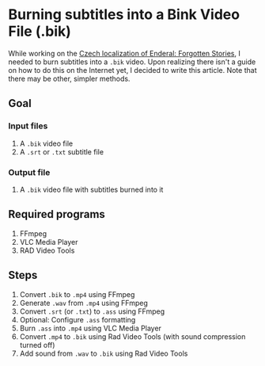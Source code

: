 # Burning subtitles into a Bink Video File (.bik)

While working on the [Czech localization of Enderal: Forgotten Stories](enderal-localization.md), I needed to burn subtitles into a `.bik` video. Upon realizing there isn't a guide on how to do this on the Internet yet, I decided to write this article. Note that there may be other, simpler methods.

## Goal

### Input files

1. A `.bik` video file
2. A `.srt` or `.txt` subtitle file

### Output file

1. A `.bik` video file with subtitles burned into it

## Required programs

1. FFmpeg
2. VLC Media Player
3. RAD Video Tools

## Steps

1. Convert `.bik` to `.mp4` using FFmpeg
2. Generate `.wav` from `.mp4` using FFmpeg
3. Convert `.srt` (or `.txt`) to `.ass` using FFmpeg
4. Optional: Configure `.ass` formatting
5. Burn `.ass` into `.mp4` using VLC Media Player
6. Convert `.mp4` to `.bik` using Rad Video Tools (with sound compression turned off)
7. Add sound from `.wav` to `.bik` using Rad Video Tools
